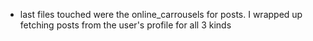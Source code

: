 -  last files touched were the online_carrousels for posts.
   I wrapped up fetching posts from the user's profile for all 3 kinds
